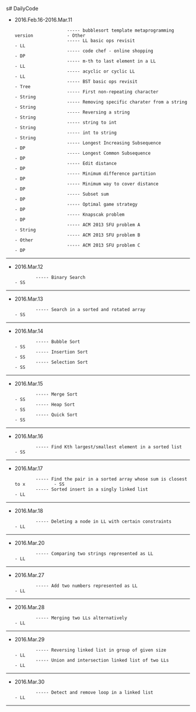s# DailyCode



- 2016.Feb.16-2016.Mar.11

                          ----- bubblesort template metaprogramming version             - Other
                          ----- LL basic ops revisit                                    - LL   
                          ----- code chef - online shopping                             - DP
                          ----- m-th to last element in a LL                            - LL
                          ----- acyclic or cyclic LL                                    - LL
                          ----- BST basic ops revisit                                   - Tree
                          ----- First non-repeating character                           - String
                          ----- Removing specific charater from a string                - String
                          ----- Reversing a string                                      - String
                          ----- string to int                                           - String
                          ----- int to string                                           - String
                          ----- Longest Increasing Subsequence                          - DP
                          ----- Longest Common Subsequence                              - DP
                          ----- Edit distance                                           - DP
                          ----- Minimum difference partition                            - DP
                          ----- Minimum way to cover distance                           - DP
                          ----- Subset sum                                              - DP
                          ----- Optimal game strategy                                   - DP
                          ----- Knapscak problem                                        - DP
                          ----- ACM 2013 SFU problem A                                  - String
                          ----- ACM 2013 SFU problem B                                  - Other
                          ----- ACM 2013 SFU problem C                                  - DP
---

- 2016.Mar.12 

              ----- Binary Search                                                       - SS
---

- 2016.Mar.13 

              ----- Search in a sorted and rotated array                                - SS
---

- 2016.Mar.14 

              ----- Bubble Sort                                                         - SS
              ----- Insertion Sort                                                      - SS
              ----- Selection Sort                                                      - SS
---

- 2016.Mar.15 

              ----- Merge Sort                                                          - SS
              ----- Heap Sort                                                           - SS
              ----- Quick Sort                                                          - SS
---

- 2016.Mar.16 

              ----- Find Kth largest/smallest element in a sorted list                  - SS
---

- 2016.Mar.17 

              ----- Find the pair in a sorted array whose sum is closest to x           - SS
              ----- Sorted insert in a singly linked list                               - LL
---

- 2016.Mar.18 

              ----- Deleting a node in LL with certain constraints                      - LL
---

- 2016.Mar.20 

              ----- Comparing two strings represented as LL                             - LL
---

- 2016.Mar.27 

              ----- Add two numbers represented as LL                                   - LL
---

- 2016.Mar.28 

              ----- Merging two LLs alternatively                                       - LL
---

- 2016.Mar.29 

              ----- Reversing linked list in group of given size                        - LL
              ----- Union and intersection linked list of two LLs                       - LL
---

- 2016.Mar.30

              ----- Detect and remove loop in a linked list                             - LL
---


















  
  
